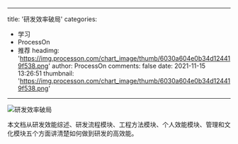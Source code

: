 
---
title: '研发效率破局'
categories: 
 - 学习
 - ProcessOn
 - 推荐
headimg: 'https://img.processon.com/chart_image/thumb/6030a604e0b34d124419f538.png'
author: ProcessOn
comments: false
date: 2021-11-15 13:26:51
thumbnail: 'https://img.processon.com/chart_image/thumb/6030a604e0b34d124419f538.png'
---

<div>   
<img class="thumb" alt="研发效率破局" src="https://img.processon.com/chart_image/thumb/6030a604e0b34d124419f538.png" referrerpolicy="no-referrer">
<p>本文档从研发效能综述、研发流程模块、工程方法模块、个人效能模块、管理和文化模块五个方面讲清楚如何做到研发的高效能。</p>  
</div>
            